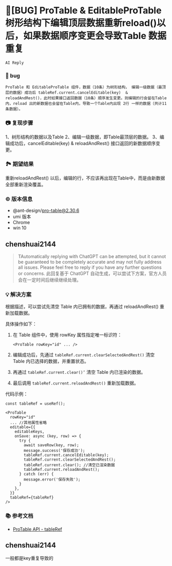 # 🐛[BUG] ProTable & EditableProTable 树形结构下编辑顶层数据重新reload()以后，如果数据顺序变更会导致Table 数据重复

`AI Reply`

### 🐛 bug

    ProTable 和 EditableProTable 组件，数据（10条）为树形结构， 编辑一级数据（最顶层的数据）成功后 tableRef.current.cancelEditable(key)  &  reloadAndRest()，此时如果接口返回数据（10条）顺序发生变更。则编辑的行会留在Table内，reload 出的新数据也会留在Table内，导致一个Table内出现 2行 一样的数据（共计11条数据）。

### 📷 复现步骤

1、树形结构的数据以及Table
2、编辑一级数据，即Table最顶层的数据。
3、编辑成功后，cancelEditable(key) & reloadAndRest() 接口返回的新数据顺序变更。

### 🏞 期望结果

重新reloadAndRest() 以后，编辑的行，不应该再出现在Table中，而是由新数据全部重新渲染覆盖。

### © 版本信息

- @ant-design/pro-table@2.30.6
- umi 版本
- Chrome
- win 10

## chenshuai2144

> TAutomatically replying with ChatGPT can be attempted, but it cannot be guaranteed to be completely accurate and may not fully address all issues. Please feel free to reply if you have any further questions or concerns.
> 此回复基于 ChatGPT 自动生成，可以尝试下方案，官方人员会在一定时间后继续继续处理。

### 💡 解决方案

根据描述，可以尝试先清空 Table 内已拥有的数据，再通过 reloadAndRest() 重新加载数据。

具体操作如下：

1. 在 Table 组件中，使用 rowKey 属性指定唯一标识符：
   ```
   <ProTable rowKey="id" ... />
   ```
2. 编辑成功后，先通过 `tableRef.current.clearSelectedAndRest()` 清空 Table 内已选择的数据，并重置状态。
3. 再通过 `tableRef.current.clear()’` 清空 Table 内已渲染的数据。

4. 最后调用 `tableRef.current.reloadAndRest()` 重新加载数据。

代码示例：

```
const tableRef = useRef();

<ProTable
  rowKey="id"
  ... //其他属性省略
  editable={{
    editableKeys,
    onSave: async (key, row) => {
      try {
        await saveRow(key, row);
        message.success('保存成功');
        tableRef.current.cancelEditable(key);
        tableRef.current.clearSelectedAndRest();
        tableRef.current.clear(); //清空已渲染数据
        tableRef.current.reloadAndRest();
      } catch (err) {
        message.error('保存失败');
      }
    },
  }}
  tableRef={tableRef}
/>
```

### 📚 参考文档

- [ProTable API - tableRef](https://protable.ant.design/api#tableref)

## chenshuai2144

一般都是key重复导致的
